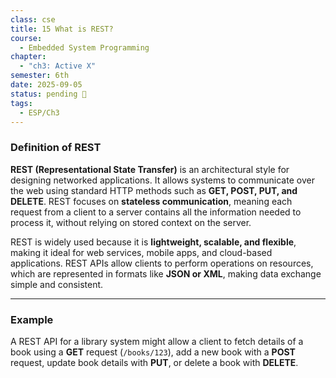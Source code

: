 ```yaml
---
class: cse
title: 15 What is REST?
course:
  - Embedded System Programming
chapter:
  - "ch3: Active X"
semester: 6th
date: 2025-09-05
status: pending 🛑
tags:
  - ESP/Ch3
---
```


### Definition of REST

**REST (Representational State Transfer)** is an architectural style for designing networked applications. It allows systems to communicate over the web using standard HTTP methods such as **GET, POST, PUT, and DELETE**. REST focuses on **stateless communication**, meaning each request from a client to a server contains all the information needed to process it, without relying on stored context on the server.

REST is widely used because it is **lightweight, scalable, and flexible**, making it ideal for web services, mobile apps, and cloud-based applications. REST APIs allow clients to perform operations on resources, which are represented in formats like **JSON or XML**, making data exchange simple and consistent.

---

### Example

A REST API for a library system might allow a client to fetch details of a book using a **GET** request (`/books/123`), add a new book with a **POST** request, update book details with **PUT**, or delete a book with **DELETE**.